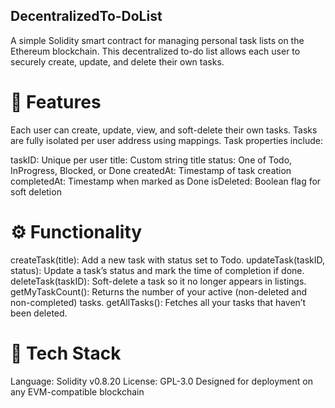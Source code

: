 ## DecentralizedTo-DoList
A simple Solidity smart contract for managing personal task lists on the Ethereum blockchain. This decentralized to-do list allows each user to securely create, update, and delete their own tasks.

# 🔐 Features


Each user can create, update, view, and soft-delete their own tasks.
Tasks are fully isolated per user address using mappings.
Task properties include:

taskID: Unique per user
title: Custom string title
status: One of Todo, InProgress, Blocked, or Done
createdAt: Timestamp of task creation
completedAt: Timestamp when marked as Done
isDeleted: Boolean flag for soft deletion

# ⚙️ Functionality


createTask(title): Add a new task with status set to Todo.
updateTask(taskID, status): Update a task’s status and mark the time of completion if done.
deleteTask(taskID): Soft-delete a task so it no longer appears in listings.
getMyTaskCount(): Returns the number of your active (non-deleted and non-completed) tasks.
getAllTasks(): Fetches all your tasks that haven’t been deleted.

# 🧱 Tech Stack


Language: Solidity v0.8.20
License: GPL-3.0
Designed for deployment on any EVM-compatible blockchain


